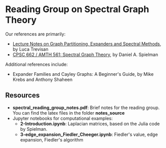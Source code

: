 # Reading Group on Spectral Graph Theory

Our references are primarily:

- [Lecture Notes on Graph Partitioning, Expanders and Spectral Methods](https://people.eecs.berkeley.edu/~luca/books/expanders-2016.pdf), by  Luca Trevisan
- [CPSC 662 / AMTH 561: Spectral Graph Theory](http://www.cs.yale.edu/homes/spielman/561/561schedule.html), by Daniel A. Spielman

Additional references include:

- Expander Families and Cayley Graphs: A Beginner's Guide, by Mike Krebs and Anthony Shaheen

## Resources

- **spectral_reading_group_notes.pdf**: Brief notes for the reading group. You can find the latex files in the folder **notes_source**
- Jupyter notebooks for computational examples:
  - **2-Introduction.ipynb**: Laplacian matrices, based on the Julia code by Spielman.
  - **3-edge_expansion_Fiedler_Cheeger.ipynb**: Fiedler's value, edge expansion, Fiedler's algorithm
